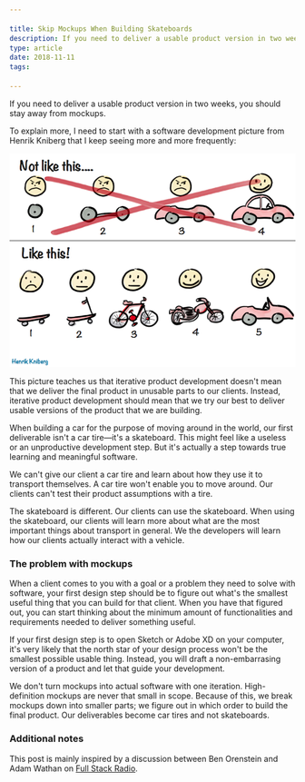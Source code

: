 ```yaml
---

title: Skip Mockups When Building Skateboards
description: If you need to deliver a usable product version in two weeks, you should stay away from mockups
type: article
date: 2018-11-11
tags:

---
```


If you need to deliver a usable product version in two weeks, you should stay away from mockups.

To explain more, I need to start with a software development picture from Henrik Kniberg that I keep seeing more and more frequently:

![Henrik Kniberg's drawing of the MVP process](2018-11-11-skip-mockups-when-building-skateboards/mvp-henrik-kniberg.png)

This picture teaches us that iterative product development doesn't mean that we deliver the final product in unusable parts to our clients. Instead, iterative product development should mean that we try our best to deliver usable versions of the product that we are building.

When building a car for the purpose of moving around in the world, our first deliverable isn't a car tire—it's a skateboard. This might feel like a useless or an unproductive development step. But it's actually a step towards true learning and meaningful software.

We can't give our client a car tire and learn about how they use it to transport themselves. A car tire won't enable you to move around. Our clients can't test their product assumptions with a tire.

The skateboard is different. Our clients can use the skateboard. When using the skateboard, our clients will learn more about what are the most important things about transport in general. We the developers will learn how our clients actually interact with a vehicle.

### The problem with mockups

When a client comes to you with a goal or a problem they need to solve with software, your first design step should be to figure out what's the smallest useful thing that you can build for that client. When you have that figured out, you can start thinking about the minimum amount of functionalities and requirements needed to deliver something useful.

If your first design step is to open Sketch or Adobe XD on your computer, it's very likely that the north star of your design process won't be the smallest possible usable thing. Instead, you will draft a non-embarrasing version of a product and let that guide your development.

We don't turn mockups into actual software with one iteration. High-definition mockups are never that small in scope. Because of this, we break mockups down into smaller parts; we figure out in which order to build the final product. Our deliverables become car tires and not skateboards.

### Additional notes

This post is mainly inspired by a discussion between Ben Orenstein and Adam Wathan on [Full Stack Radio](http://www.fullstackradio.com/101).
